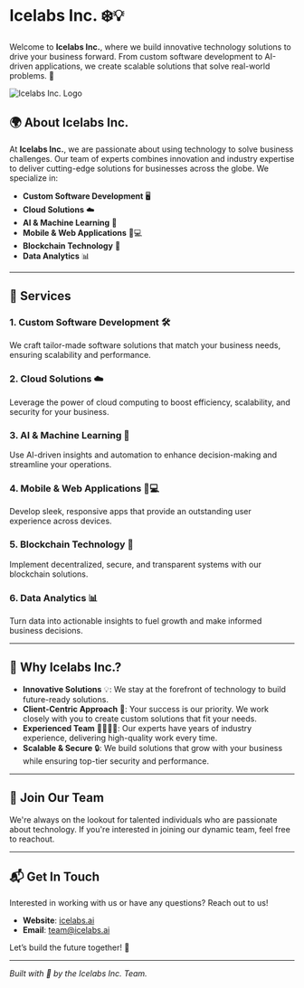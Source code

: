 # Icelabs Inc. ❄️💡

Welcome to **Icelabs Inc.**, where we build innovative technology solutions to drive your business forward. From custom software development to AI-driven applications, we create scalable solutions that solve real-world problems. 🚀

![Icelabs Inc. Logo]([https://your-logo-url.com](https://github.com/IcelabsInc/IcelabsInc/blob/main/Icelabs.png))

## 🌍 About Icelabs Inc.

At **Icelabs Inc.**, we are passionate about using technology to solve business challenges. Our team of experts combines innovation and industry expertise to deliver cutting-edge solutions for businesses across the globe. We specialize in:

- **Custom Software Development** 🖥️
- **Cloud Solutions** ☁️
- **AI & Machine Learning** 🤖
- **Mobile & Web Applications** 📱💻
- **Blockchain Technology** 🔗
- **Data Analytics** 📊

---

## 🚀 Services

### 1. **Custom Software Development** 🛠️
We craft tailor-made software solutions that match your business needs, ensuring scalability and performance.

### 2. **Cloud Solutions** ☁️
Leverage the power of cloud computing to boost efficiency, scalability, and security for your business.

### 3. **AI & Machine Learning** 🤖
Use AI-driven insights and automation to enhance decision-making and streamline your operations.

### 4. **Mobile & Web Applications** 📱💻
Develop sleek, responsive apps that provide an outstanding user experience across devices.

### 5. **Blockchain Technology** 🔗
Implement decentralized, secure, and transparent systems with our blockchain solutions.

### 6. **Data Analytics** 📊
Turn data into actionable insights to fuel growth and make informed business decisions.

---

## 🌟 Why Icelabs Inc.?

- **Innovative Solutions** 💡: We stay at the forefront of technology to build future-ready solutions.
- **Client-Centric Approach** 🎯: Your success is our priority. We work closely with you to create custom solutions that fit your needs.
- **Experienced Team** 👨‍💻👩‍💻: Our experts have years of industry experience, delivering high-quality work every time.
- **Scalable & Secure** 🔒: We build solutions that grow with your business while ensuring top-tier security and performance.

---

## 💼 Join Our Team

We're always on the lookout for talented individuals who are passionate about technology. If you're interested in joining our dynamic team, feel free to reachout.

---

## 📬 Get In Touch

Interested in working with us or have any questions? Reach out to us!

- **Website**: [icelabs.ai](https://icelabs.ai)
- **Email**: team@icelabs.ai

Let’s build the future together! 🚀

---

*Built with 💙 by the Icelabs Inc. Team.*
